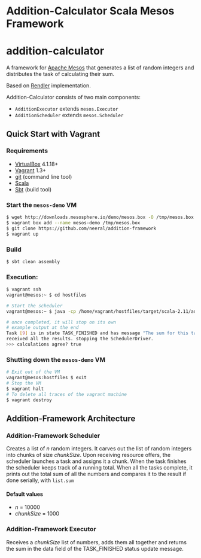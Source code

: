 Addition-Calculator Scala Mesos Framework
=============================


# addition-calculator

A framework for [Apache Mesos](http://mesos.apache.org/) that generates a list of random integers and distributes the task of calculating their sum. 

Based on [Rendler](https://github.com/mesosphere/RENDLER) implementation.

Addition-Calculator consists of two main components:
* `AdditionExecutor` extends `mesos.Executor`
* `AdditionScheduler` extends `mesos.Scheduler`

## Quick Start with Vagrant

### Requirements

- [VirtualBox](http://www.virtualbox.org/) 4.1.18+
- [Vagrant](http://www.vagrantup.com/) 1.3+
- [git](http://git-scm.com/downloads) (command line tool)
- [Scala](www.scala-lang.org/download)
- [Sbt](http://www.scala-sbt.org/) (build tool)

### Start the `mesos-demo` VM

```bash
$ wget http://downloads.mesosphere.io/demo/mesos.box -O /tmp/mesos.box
$ vagrant box add --name mesos-demo /tmp/mesos.box
$ git clone https://github.com/neeral/addition-framework
$ vagrant up
```

### Build 
```bash
$ sbt clean assembly
```

### Execution:

```bash
$ vagrant ssh
vagrant@mesos:~ $ cd hostfiles

# Start the scheduler
vagrant@mesos:~ $ java -cp /home/vagrant/hostfiles/target/scala-2.11/addition-framework-assembly-0.0.1-SNAPSHOT.jar com.mesosphere.framework.AdditionScheduler

# once completed, it will stop on its own
# example output at the end
Task [9] is in state TASK_FINISHED and has message "The sum for this task is 1732163649" 
received all the results. stopping the SchedulerDriver.
>>> calculations agree? true
```

### Shutting down the `mesos-demo` VM

```bash
# Exit out of the VM
vagrant@mesos:hostfiles $ exit
# Stop the VM
$ vagrant halt
# To delete all traces of the vagrant machine
$ vagrant destroy
```


## Addition-Framework Architecture

### Addition-Framework Scheduler

Creates a list of _n_ random integers. It carves out the list of random integers into chunks of size _chunkSize_. Upon receiving resource offers, the scheduler launches a task and assigns it a chunk. When the task finishes the scheduler keeps track of a running total. When all the tasks complete, it prints out the total sum of all the numbers and compares it to the result if done serially, with `list.sum`  

#### Default values

* _n_ = 10000
* _chunkSize_ = 1000

### Addition-Framework Executor

Receives a _chunkSize_ list of numbers, adds them all together and returns the sum in the data field of the TASK_FINISHED status update message.
